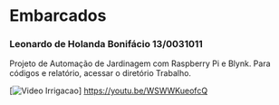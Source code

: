 # Embarcados
### Leonardo de Holanda Bonifácio 13/0031011
Projeto de Automação de Jardinagem com Raspberry Pi e Blynk. Para códigos e relatório, acessar o diretório Trabalho.

[![Video Irrigacao](https://user-images.githubusercontent.com/42444599/52229866-16dbf080-289d-11e9-9b79-e78f88198947.png)] https://youtu.be/WSWWKueofcQ

